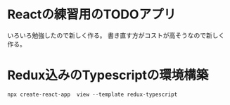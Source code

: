 # Reactの練習用のTODOアプリ

いろいろ勉強したので新しく作る。
書き直す方がコストが高そうなので新しく作る。

# Redux込みのTypescriptの環境構築

```
npx create-react-app  view --template redux-typescript
```